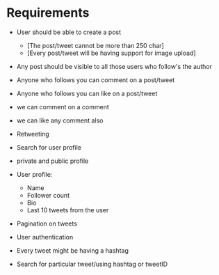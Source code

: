 # Requirements

 - User should be able to create a post
    - [The post/tweet cannot be more than 250 char]
    - [Every post/tweet will be having support for image upload]
 - Any post should be visible to all those users who follow's the author
 - Anyone who follows you can comment on a post/tweet   
 - Anyone who follows you can like on a post/tweet
 - we can comment on a comment
 - we can like any comment also
 - Retweeting
 - Search for user profile
 - private and public profile

 - User profile: 
    - Name
    - Follower count
    - Bio
    - Last 10 tweets from the user

 - Pagination on tweets
 - User authentication
 - Every tweet might be having a hashtag
 - Search for particular tweet/using hashtag or tweetID
 




